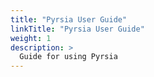 ```yaml
---
title: "Pyrsia User Guide"
linkTitle: "Pyrsia User Guide"
weight: 1
description: >
  Guide for using Pyrsia
---
```

